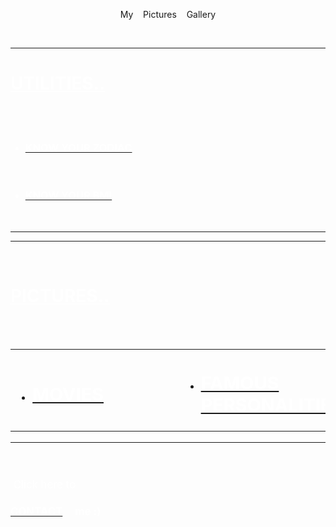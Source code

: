 <html>
<head>
<title>My Pictures Gallery!</title>
<style>
body
{
   background-image: url("galaxy.png");
   background-position: center;
   background-repeat: no-repeat;
   background-size: cover;
   height: 90%;
}

div.b1 {
  margin: 30px;
  background-color: #ffffff;
  border: 1px solid black;
  opacity: 0.6;
}

div.b1 p {
  margin: 2%;
  font-weight: bold;
  color: #000000;
  font-size: 50px;
  font-family:"Jokerman";
}


.right {
  background-color: black;
  position: absolute;
  right: 10px;
  width: 300px;
  height:40%;
  border: 1px solid black;
  padding: 30px;
  opacity: 0.7;
}

.left {
  background-color: black;
  
  right: 0px;
  width: 70%;
  height:60%;
  border: 1px solid black;
  padding: 30px;
  opacity: 0.7;
}


</style>
</head>
 
<body>

<div class="b1">
	<p align="center">My  &nbsp;&nbsp; Pictures  &nbsp;&nbsp; Gallery</p>
</div>
<br>

<div class="right">
  <p>
	<font color="white">
		<hr>
		<h1><u><b>UTILITIES..</b></u></h1>
		<br>
		<br>
		<ul>
			<li><a href="zodiac.html"><font color="white"><h3>KNOW YOUR ZODIAC</h3></a></li>
			<br>
			<li><a href="bmi.html"><font color="white"><h3>KNOW YOUR BMI</h3></a></li>
		</ul>	
		<br>
		<hr>
	
  </p>
</div>
<div class="left">
  <p>
	<font color="white">
		<hr>
		<br>
		<h1><u><b>PICTURES..</b></u></h1>
		<br>
		<br>
<center>
<big>
<table>
<tr>
<td>
		<ul>
			<li><font color="white"><a href="movies.html"><font color="white"><h2><big>MOVIES</h2></a</li>
		</ul>	
</td>
	<td>&nbsp;&nbsp;&nbsp;&nbsp;&nbsp;</td>
	<td>&nbsp;&nbsp;&nbsp;&nbsp;&nbsp;</td>
	<td>&nbsp;&nbsp;&nbsp;&nbsp;&nbsp;</td>
<td>
		<ul>
			<li><a href="fp.html"><font color="white"><h2><big>FAMOUS PERSONALITIES</h2></a></li>
		</ul>	
</td>
</tr>
</table>
</center>	
  </p>
<hr>
<p>
<br>
<br>
	 &nbsp;Click here to
	<br>	
	<a href="contact.html"><font color="white"><h4>CONTACT</a> &nbsp; &nbsp; me :)</h4>
</p>
</div>
</body>
</html>
